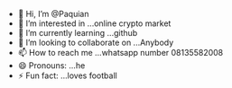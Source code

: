 - 👋 Hi, I’m @Paquian
- 👀 I’m interested in ...online crypto market
- 🌱 I’m currently learning ...github
- 💞️ I’m looking to collaborate on ...Anybody
- 📫 How to reach me ...whatsapp number 08135582008
- 😄 Pronouns: ...he
- ⚡ Fun fact: ...loves football

<!---
Paquian/Paquian is a ✨ special ✨ repository because its `README.md` (this file) appears on your GitHub profile.
You can click the Preview link to take a look at your changes.
--->
